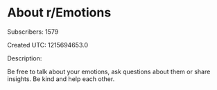# About r/Emotions

Subscribers: 1579

Created UTC: 1215694653.0

Description:

Be free to talk about your emotions, ask questions about them or share insights. Be kind and help each other.
